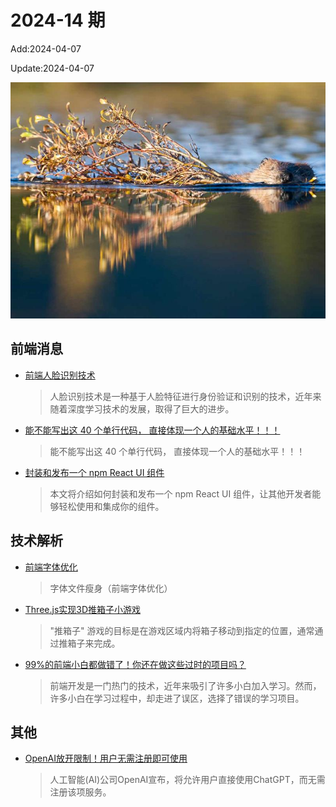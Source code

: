 <!--
 * @Description: weekly-14
 * @Author: zoeblow
 * @Email: zoeblow@gmail.com
 * @Date: 2024-01-01 17:20:35
 * @LastEditors: wangfuyuan
 * @LastEditTime: 2024-04-07 16:30:27
 * @FilePath: \nuofe-weekly1\2024\weekly-14.md
 -->

# 2024-14 期

Add:2024-04-07

Update:2024-04-07

![202414](../images/2024/202414.jpg)

## 前端消息

- [​前端人脸识别技术](https://mp.weixin.qq.com/s/63xKXSLaDfOgH0HN-H76fA)

  > 人脸识别技术是一种基于人脸特征进行身份验证和识别的技术，近年来随着深度学习技术的发展，取得了巨大的进步。

- [能不能写出这 40 个单行代码， 直接体现一个人的基础水平！！！](https://mp.weixin.qq.com/s/4SbRgHjq8baT1lpFaWopEQ)

  > 能不能写出这 40 个单行代码， 直接体现一个人的基础水平！！！

- [封装和发布一个 npm React UI 组件](https://mp.weixin.qq.com/s/h6HPmu6ESVJJqVnVd5mRqQ)

  > 本文将介绍如何封装和发布一个 npm React UI 组件，让其他开发者能够轻松使用和集成你的组件。

## 技术解析

- [前端字体优化](https://mp.weixin.qq.com/s/3Yjdvn2uiGn_r6tR7D91Mw)

  > 字体文件瘦身（前端字体优化）

- [Three.js实现3D推箱子小游戏](https://mp.weixin.qq.com/s/Kq5LdMGZ2Svk9XPlQXRzEQ)

  > "推箱子" 游戏的目标是在游戏区域内将箱子移动到指定的位置，通常通过推箱子来完成。

- [99%的前端小白都做错了！你还在做这些过时的项目吗？](https://mp.weixin.qq.com/s/zHnS8ii9T59FN-mSsVlmJg)

  >  前端开发是一门热门的技术，近年来吸引了许多小白加入学习。然而，许多小白在学习过程中，却走进了误区，选择了错误的学习项目。

## 其他

- [OpenAI放开限制！用户无需注册即可使用](https://mp.weixin.qq.com/s/Ods-o7d0Ap_15cSF4mOyUw)

  > 人工智能(AI)公司OpenAI宣布，将允许用户直接使用ChatGPT，而无需注册该项服务。
